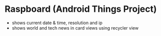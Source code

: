 # Raspboard (Android Things Project)
- shows current date & time, resolution and ip
- shows world and tech news in card views using recycler view